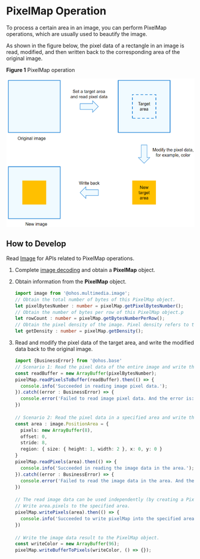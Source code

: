 # PixelMap Operation

To process a certain area in an image, you can perform PixelMap operations, which are usually used to beautify the image.

As shown in the figure below, the pixel data of a rectangle in an image is read, modified, and then written back to the corresponding area of the original image.

**Figure 1** PixelMap operation

![PixelMap operation](figures/bitmap-operation.png)

## How to Develop

Read [Image](../reference/apis/js-apis-image.md#pixelmap7) for APIs related to PixelMap operations.

1. Complete [image decoding](image-decoding.md#how-to-develop) and obtain a **PixelMap** object.

2. Obtain information from the **PixelMap** object.
   
   ```ts
   import image from '@ohos.multimedia.image';
   // Obtain the total number of bytes of this PixelMap object.
   let pixelBytesNumber : number = pixelMap.getPixelBytesNumber();
   // Obtain the number of bytes per row of this PixelMap object.p
   let rowCount : number = pixelMap.getBytesNumberPerRow();
   // Obtain the pixel density of the image. Pixel density refers to the number of pixels per inch of an image. A larger value of the pixel density indicates a finer image.
   let getDensity : number = pixelMap.getDensity();
   ```

3. Read and modify the pixel data of the target area, and write the modified data back to the original image.
   
   ```ts
   import {BusinessError} from '@ohos.base'
   // Scenario 1: Read the pixel data of the entire image and write the modified data to an array buffer.
   const readBuffer = new ArrayBuffer(pixelBytesNumber);
   pixelMap.readPixelsToBuffer(readBuffer).then(() => {
     console.info('Succeeded in reading image pixel data.');
   }).catch((error : BusinessError) => {
     console.error('Failed to read image pixel data. And the error is: ' + error);
   })
   
   // Scenario 2: Read the pixel data in a specified area and write the modified data to area.pixels.
   const area : image.PositionArea = {
     pixels: new ArrayBuffer(8),
     offset: 0,
     stride: 8,
     region: { size: { height: 1, width: 2 }, x: 0, y: 0 }
   }
   pixelMap.readPixels(area).then(() => {
     console.info('Succeeded in reading the image data in the area.');
   }).catch((error : BusinessError) => {
     console.error('Failed to read the image data in the area. And the error is: ' + error);
   })
   
   // The read image data can be used independently (by creating a PixelMap object) or modified as required.
   // Write area.pixels to the specified area.
   pixelMap.writePixels(area).then(() => {
     console.info('Succeeded to write pixelMap into the specified area.');
   })
   
   // Write the image data result to the PixelMap object.
   const writeColor = new ArrayBuffer(96);
   pixelMap.writeBufferToPixels(writeColor, () => {});
   ```
